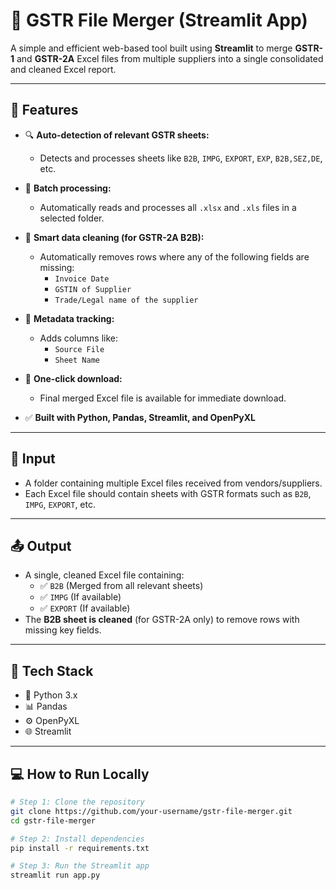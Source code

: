 # 📄 GSTR File Merger (Streamlit App)

A simple and efficient web-based tool built using **Streamlit** to merge **GSTR-1** and **GSTR-2A** Excel files from multiple suppliers into a single consolidated and cleaned Excel report.

---

## 🚀 Features

- 🔍 **Auto-detection of relevant GSTR sheets:**
  - Detects and processes sheets like `B2B`, `IMPG`, `EXPORT`, `EXP`, `B2B,SEZ,DE`, etc.

- 📂 **Batch processing:**
  - Automatically reads and processes all `.xlsx` and `.xls` files in a selected folder.

- 🧹 **Smart data cleaning (for GSTR-2A B2B):**
  - Automatically removes rows where any of the following fields are missing:
    - `Invoice Date`
    - `GSTIN of Supplier`
    - `Trade/Legal name of the supplier`

- 📎 **Metadata tracking:**
  - Adds columns like:
    - `Source File`
    - `Sheet Name`

- 💾 **One-click download:**
  - Final merged Excel file is available for immediate download.

- ✅ **Built with Python, Pandas, Streamlit, and OpenPyXL**

---

## 📁 Input

- A folder containing multiple Excel files received from vendors/suppliers.
- Each Excel file should contain sheets with GSTR formats such as `B2B`, `IMPG`, `EXPORT`, etc.

---

## 📤 Output

- A single, cleaned Excel file containing:
  - ✅ `B2B` (Merged from all relevant sheets)
  - ✅ `IMPG` (If available)
  - ✅ `EXPORT` (If available)
- The **B2B sheet is cleaned** (for GSTR-2A only) to remove rows with missing key fields.

---

## 🧰 Tech Stack

- 🐍 Python 3.x  
- 📊 Pandas  
- ⚙️ OpenPyXL  
- 🌐 Streamlit

---

## 💻 How to Run Locally

```bash
# Step 1: Clone the repository
git clone https://github.com/your-username/gstr-file-merger.git
cd gstr-file-merger

# Step 2: Install dependencies
pip install -r requirements.txt

# Step 3: Run the Streamlit app
streamlit run app.py
